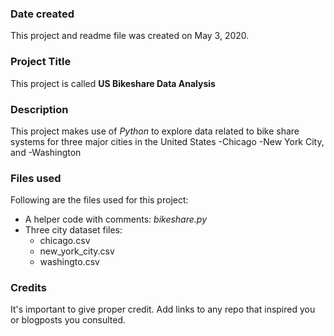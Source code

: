 ### Date created
This project and readme file was created on May 3, 2020.

### Project Title
This project is called **US Bikeshare Data Analysis**

### Description
This project makes use of *Python* to explore data related to bike share systems for three major cities in the United States
-Chicago
-New York City, and
-Washington

### Files used
Following are the files used for this project:
- A helper code with comments: *bikeshare.py*
- Three city dataset files:
  - chicago.csv
  - new_york_city.csv
  - washingto.csv

### Credits
It's important to give proper credit. Add links to any repo that inspired you or blogposts you consulted.
